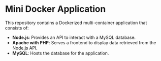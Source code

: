 # Mini Docker Application

This repository contains a Dockerized multi-container application that consists of:

- **Node.js**: Provides an API to interact with a MySQL database.
- **Apache with PHP**: Serves a frontend to display data retrieved from the Node.js API.
- **MySQL**: Hosts the database for the application.

